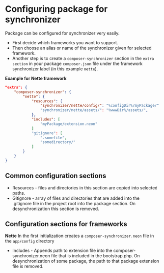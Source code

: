 # Configuring package for synchronizer #
Package can be configured for synchronizer very easily.

- First decide which frameworks you want to support.
- Then choose an alias or name of the synchronizer given for selected framework.
- Another step is to create a `composer-synchronizer` section in the `extra section` in your package `composer.json` file
under the framework synchronizer label (in this example `nette`).

**Example for Nette framework**
````JSON
"extra": {
    "composer-synchronizer": {
        "nette": {
            "resources": {
                "synchronizer/nette/config/": "%configDir%/myPackage/"
                "synchronizer/nette/assets/": "%wwwDir%/assets/",
            },
            "includes": [
                "myPackage/extension.neon"
            ]
            "gitignore": [
                ".somefile",
                "somedirectory/"
            ]
        }
    }
}
````

## Common configuration sections ##
- Resources - files and directories in this section are copied into selected paths.
- Gitignore - array of files and directories that are added into the .gitignore file in the project root into the package section.
On desynchronization this section is removed.

## Configuration sections for frameworks ##
**Nette**
In the first initialization creates a `composer-synchronizer.neon` file in the `app/config` directory
- Includes - Appends path to extension file into the composer-synchronizer.neon file that is included in the bootstrap.php.
On desynchronization of some package, the path to that package extension file is removed.
